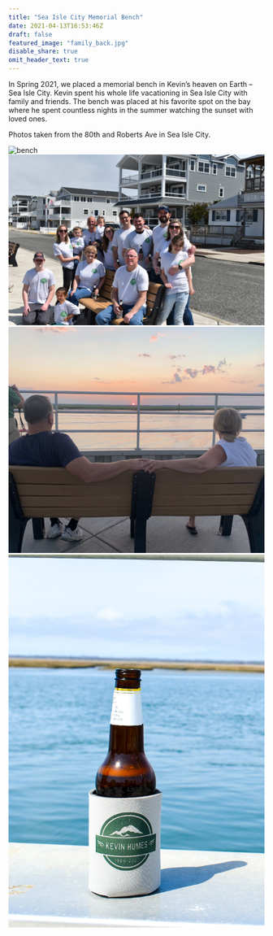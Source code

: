 ```yaml
---
title: "Sea Isle City Memorial Bench"
date: 2021-04-13T16:53:46Z
draft: false
featured_image: "family_back.jpg"
disable_share: true
omit_header_text: true
---
```


In Spring 2021, we placed a memorial bench in Kevin’s heaven on Earth – Sea Isle City.  Kevin spent his whole life vacationing in Sea Isle City with family and friends.  The bench was placed at his favorite spot on the bay where he spent countless nights in the summer watching the sunset with loved ones.



Photos taken from the 80th and Roberts Ave in Sea Isle City.  


![bench](bench.jpg 'bench') 
![family](family.jpg 'family') 
![parents](parents.jpg 'parents') 
![coozy](coozy.jpg 'coozy') 
